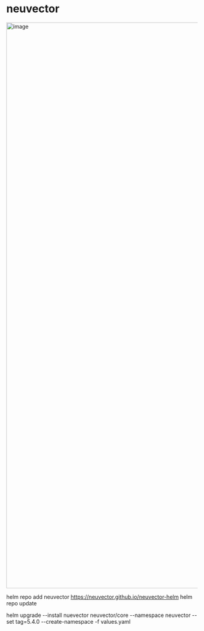# neuvector

<img width="1485" alt="image" src="https://github.com/user-attachments/assets/a899063e-2fec-436f-8789-eaf7a5a5fa69">


helm repo add neuvector https://neuvector.github.io/neuvector-helm
helm repo update

helm upgrade --install nuevector neuvector/core --namespace neuvector --set tag=5.4.0 --create-namespace -f values.yaml

